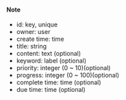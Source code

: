 #### Note ####
  * id: key, unique
  * owner: user
  * create time: time
  * title: string
  * content: text (optional)
  * keyword: label (optional)
  * priority: integer (0 ~ 10)(optional)
  * progress: integer (0 ~ 100)(optional)
  * complete time: time (optional)
  * due time: time (optional)